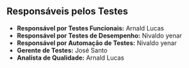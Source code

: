 ## Responsáveis pelos Testes

- **Responsável por Testes Funcionais:** Arnald Lucas
- **Responsável por Testes de Desempenho:** Nivaldo yenar
- **Responsável por Automação de Testes:** Nivaldo yenar
- **Gerente de Testes:** José Santo
- **Analista de Qualidade:** Arnald Lucas
